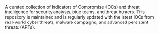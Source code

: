 A curated collection of Indicators of Compromise (IOCs) and threat intelligence for security analysts, blue teams, and threat hunters. This repository is maintained and is regularly updated with the latest IOCs from real-world cyber threats, malware campaigns, and advanced persistent threats (APTs).
